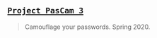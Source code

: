 ## [`Project PasCam 3`](http://lxrbckl.com/Project-PasCam-3)
> Camouflage your passwords. Spring 2020.
